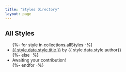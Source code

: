 ```yaml
---
title: "Styles Directory"
layout: page
---
```


## All Styles

<ul class="features features__flexible">
{%- for style in collections.allStyles -%}
	<li style="background-image: url('/img/styles/{{ style.data.style.title | slug }}.png');">
		<span>
			<a href="/styles/{{ style.data.style.title | slug }}">{{ style.data.style.title }}<span aria-hidden="true"></span></a>
			<span>by {{ style.data.style.author}}</span>
		</span>
	</li>
{%- else -%}
	<li class="empty">
		<span>
			Awaiting your contribution!
		</span>
	</li>
{%- endfor -%}
</ul>
